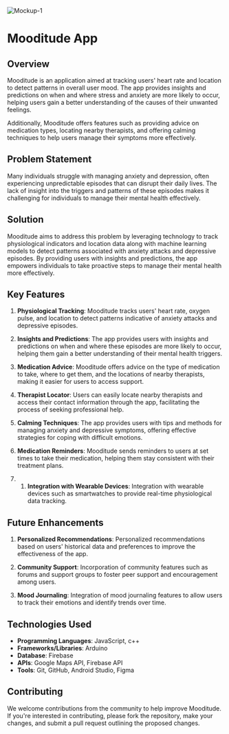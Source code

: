 ![Mockup-1](https://github.com/AmmarSathar/Mooditude/assets/123998872/902e5d45-d93e-4333-9fb6-a6e271f3450b)

# Mooditude App

## Overview

Mooditude is an application aimed at tracking users' heart rate and location to detect patterns in overall user mood. The app provides insights and predictions on when and where stress and anxiety are more likely to occur, helping users gain a better understanding of the causes of their unwanted feelings.

Additionally, Mooditude offers features such as providing advice on medication types, locating nearby therapists, and offering calming techniques to help users manage their symptoms more effectively.

## Problem Statement

Many individuals struggle with managing anxiety and depression, often experiencing unpredictable episodes that can disrupt their daily lives. The lack of insight into the triggers and patterns of these episodes makes it challenging for individuals to manage their mental health effectively.

## Solution

Mooditude aims to address this problem by leveraging technology to track physiological indicators and location data along with machine learning models to detect patterns associated with anxiety attacks and depressive episodes. By providing users with insights and predictions, the app empowers individuals to take proactive steps to manage their mental health more effectively.

## Key Features

1. **Physiological Tracking**: Mooditude tracks users' heart rate, oxygen pulse, and location to detect patterns indicative of anxiety attacks and depressive episodes.

2. **Insights and Predictions**: The app provides users with insights and predictions on when and where these episodes are more likely to occur, helping them gain a better understanding of their mental health triggers.

3. **Medication Advice**: Mooditude offers advice on the type of medication to take, where to get them, and the locations of nearby therapists, making it easier for users to access support.

4. **Therapist Locator**: Users can easily locate nearby therapists and access their contact information through the app, facilitating the process of seeking professional help.

5. **Calming Techniques**: The app provides users with tips and methods for managing anxiety and depressive symptoms, offering effective strategies for coping with difficult emotions.

6. **Medication Reminders**: Mooditude sends reminders to users at set times to take their medication, helping them stay consistent with their treatment plans.

7. 1. **Integration with Wearable Devices**: Integration with wearable devices such as smartwatches to provide real-time physiological data tracking.

## Future Enhancements

1. **Personalized Recommendations**: Personalized recommendations based on users' historical data and preferences to improve the effectiveness of the app.

2. **Community Support**: Incorporation of community features such as forums and support groups to foster peer support and encouragement among users.

3. **Mood Journaling**: Integration of mood journaling features to allow users to track their emotions and identify trends over time.

## Technologies Used

- **Programming Languages**: JavaScript, c++
- **Frameworks/Libraries**:  Arduino
- **Database**: Firebase
- **APIs**: Google Maps API, Firebase API 
- **Tools**: Git, GitHub, Android Studio, Figma

## Contributing

We welcome contributions from the community to help improve Mooditude. If you're interested in contributing, please fork the repository, make your changes, and submit a pull request outlining the proposed changes.
